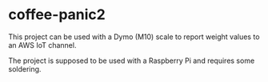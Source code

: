 # coffee-panic2
This project can be used with a Dymo (M10) scale to report weight values to an AWS IoT channel.

The project is supposed to be used with a Raspberry Pi and requires some soldering.
